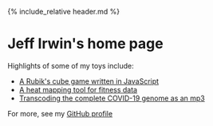 
<link rel="shortcut icon" type="image/png" href="favicon.png">

<!--</div> ends .full-width that started in _includes/header.html -->

{% include_relative header.md %}

# Jeff Irwin's home page

Highlights of some of my toys include:

- [A Rubik's cube game written in JavaScript](rubik-js/)
- [A heat mapping tool for fitness data](https://github.com/JeffIrwin/maph)
- [Transcoding the complete COVID-19 genome as an mp3](https://github.com/JeffIrwin/music-of-the-sars)

For more, see my [GitHub profile](https://github.com/JeffIrwin)

